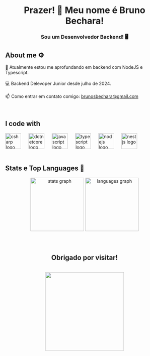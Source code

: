 
<h1 align="center">Prazer! 👋 Meu nome é Bruno Bechara!</h1>

<h3 style="none" align="center">Sou um Desenvolvedor Backend! 🖥️</h3>

###

<h2 align="left">About me ⚙</h2>

<p align="left">🌱 Atualmente estou me aprofundando em backend com NodeJS e Typescript.<br><br>💻 Backend Delevoper Junior desde julho de 2024.<br><br>📫 Como entrar em contato comigo: <a href="mailto:brunosbechara@gmail.com" target="_blank">brunosbechara@gmail.com</a></p>
<br>

###

<h2 align="left">I code with</h2>
<div align="left">
  <img src="https://cdn.jsdelivr.net/gh/devicons/devicon/icons/csharp/csharp-original.svg" height="50" alt="csharp logo"  />
  <img width="16" />
  <img src="https://cdn.jsdelivr.net/gh/devicons/devicon/icons/dotnetcore/dotnetcore-original.svg" height="50" alt="dotnetcore logo"  />
  <img width="16" />
  <img src="https://cdn.jsdelivr.net/gh/devicons/devicon/icons/javascript/javascript-plain.svg" height="50" alt="javascript logo"  />
  <img width="16" />
  <img src="https://cdn.jsdelivr.net/gh/devicons/devicon/icons/typescript/typescript-original.svg" height="50" alt="typescript logo"  />
  <img width="16" />
  <img src="https://cdn.simpleicons.org/nodedotjs/339933" height="50" alt="nodejs logo"  />
  <img width="16" />
  <img src="https://cdn.jsdelivr.net/gh/devicons/devicon/icons/nestjs/nestjs-original.svg" height="50" alt="nestjs logo"  />
</div>
<br>

###

<h2 align="left">Stats e Top Languages 💾</h2>

<div align="center">
  <img src="https://github-readme-stats.vercel.app/api?username=BrunoBechara12&hide_title=false&hide_rank=false&show_icons=true&include_all_commits=true&count_private=true&disable_animations=false&theme=gruvbox&locale=en&hide_border=false&order=1" height="170" alt="stats graph"  />
  <img src="https://github-readme-stats.vercel.app/api/top-langs?username=BrunoBechara12&locale=en&hide_title=false&layout=compact&card_width=320&langs_count=5&theme=gruvbox&hide_border=false&order=2" height="170" alt="languages graph"  />
</div>

###

<br>
<h2 align="center">Obrigado por visitar!</h2>
<div align="center">
  <br>
  <img height="250 rem" src="https://www.alura.com.br/artigos/assets/hello-world-em-varias-linguagens/imagem1.gif" />
</div>

